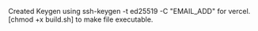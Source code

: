 Created Keygen using ssh-keygen -t ed25519 -C "EMAIL_ADD" for vercel.
[chmod +x build.sh] to make file executable.
